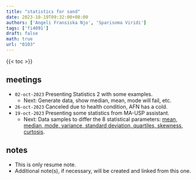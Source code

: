 ```yaml
---
title: "statistics for sand"
date: 2023-10-19T09:32:00+08:00
authors: ['Angeli Fransiska Njo', 'Sparisoma Viridi']
tags: ['fi4091']
draft: false
math: true
url: "0103"
---
```

{{< toc >}}


## meetings
+ `02-oct-2023` Presenting Statistics 2 with some examples.
  - Next: Generate data, show median, mean, mode  will fail, etc.
+ `26-oct-2023` Canceled due to health condition, AFN has a cold.
+ `19-oct-2023` Presenting some statistics from MA-USP assistant.
  - Next: Data samples to differ the 8 statistical parameters: [mean, median, mode, variance, standard deviation, quartiles, skewness, curtosis](http://www.countbio.com/web_pages/left_object/R_for_biology/R_biostatistics_part-1/statistical_parameters.html).
  


## notes
+ This is only resume note.
+ Additional note(s), if necessary, will be created and linked from this one.
